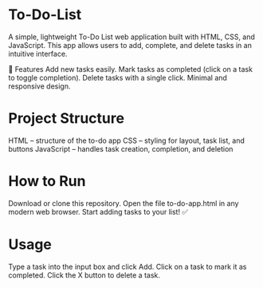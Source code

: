 # To-Do-List
A simple, lightweight To-Do List web application built with HTML, CSS, and JavaScript. This app allows users to add, complete, and delete tasks in an intuitive interface.

🚀 Features
Add new tasks easily.
Mark tasks as completed (click on a task to toggle completion).
Delete tasks with a single click.
Minimal and responsive design.

# Project Structure

HTML – structure of the to-do app
CSS – styling for layout, task list, and buttons
JavaScript – handles task creation, completion, and deletion

# How to Run

Download or clone this repository.
Open the file to-do-app.html in any modern web browser.
Start adding tasks to your list! ✅

# Usage

Type a task into the input box and click Add.
Click on a task to mark it as completed.
Click the X button to delete a task.
